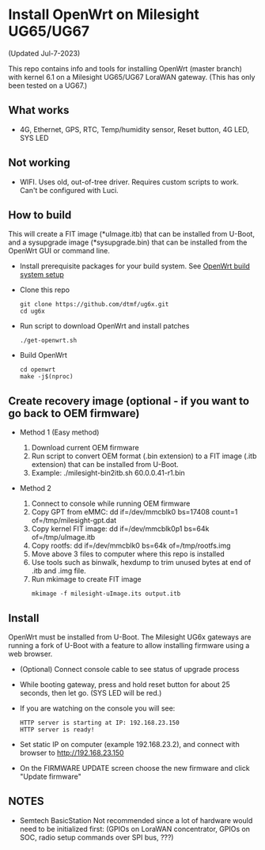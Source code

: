 # Install OpenWrt on Milesight UG65/UG67
(Updated Jul-7-2023)

This repo contains info and tools for installing OpenWrt (master branch) with
kernel 6.1 on a Milesight UG65/UG67 LoraWAN gateway.  (This has only been tested on a UG67.)

## What works

 - 4G, Ethernet, GPS, RTC, Temp/humidity sensor, Reset button, 4G LED, SYS LED

## Not working

 - WIFI. Uses old, out-of-tree driver. Requires custom scripts to work. Can't be configured with Luci.

## How to build

 This will create a FIT image (*uImage.itb) that can be installed from U-Boot, and a sysupgrade image (*sysupgrade.bin) that can be installed from the OpenWrt GUI or command line.

 - Install prerequisite packages for your build system.
   See [OpenWrt build system setup](https://openwrt.org/docs/guide-developer/toolchain/install-buildsystem)

 - Clone this repo
     ```
     git clone https://github.com/dtmf/ug6x.git
     cd ug6x
     ```

 - Run script to download OpenWrt and install patches
     ```
     ./get-openwrt.sh
     ```

 - Build OpenWrt
     ```
     cd openwrt
     make -j$(nproc)
     ```

## Create recovery image (optional - if you want to go back to OEM firmware)

 - Method 1 (Easy method)
   1. Download current OEM firmware
   2. Run script to convert OEM format (.bin extension) to a FIT image (.itb extension) that can be installed from U-Boot.
   3. Example: ./milesight-bin2itb.sh 60.0.0.41-r1.bin

 - Method 2
   1. Connect to console while running OEM firmware
   2. Copy GPT from eMMC: dd if=/dev/mmcblk0 bs=17408 count=1 of=/tmp/milesight-gpt.dat
   2. Copy kernel FIT image: dd if=/dev/mmcblk0p1 bs=64k of=/tmp/uImage.itb
   3. Copy rootfs: dd if=/dev/mmcblk0 bs=64k of=/tmp/rootfs.img
   4. Move above 3 files to computer where this repo is installed
   5. Use tools such as binwalk, hexdump to trim unused bytes at end of .itb and .img file.
   6. Run mkimage to create FIT image
      ```
      mkimage -f milesight-uImage.its output.itb
      ```

## Install

 OpenWrt must be installed from U-Boot. The Milesight UG6x gateways are running a
 fork of U-Boot with a feature to allow installing firmware using a web browser.

 - (Optional) Connect console cable to see status of upgrade process

 - While booting gateway, press and hold reset button for about 25 seconds, then let go. (SYS LED will be red.)

 - If you are watching on the console you will see:
   ```
   HTTP server is starting at IP: 192.168.23.150
   HTTP server is ready!
   ```

 - Set static IP on computer (example 192.168.23.2), and connect with browser to http://192.168.23.150

 - On the FIRMWARE UPDATE screen choose the new firmware and click "Update firmware"

## NOTES

 - Semtech BasicStation
   Not recommended since a lot of hardware would need to be initialized first:
(GPIOs on LoraWAN concentrator, GPIOs on SOC, radio setup commands over SPI bus, ???)
